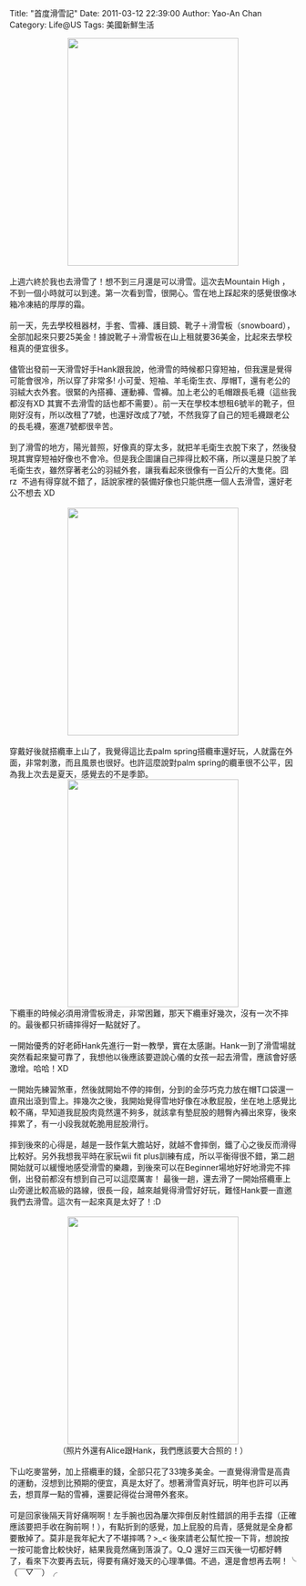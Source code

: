 Title: "首度滑雪記"
Date: 2011-03-12 22:39:00
Author: Yao-An Chan
Category: Life@US
Tags: 美國新鮮生活


<div class='post'>
<div class="separator" style="clear: both; text-align: center;"><a href="http://4.bp.blogspot.com/-rZZAufg17Rw/TXxQAuhX4wI/AAAAAAAAJ_4/vBbTnqeLci0/s1600/snow3" imageanchor="1" style="margin-left: 1em; margin-right: 1em;"><img border="0" height="400" src="http://4.bp.blogspot.com/-rZZAufg17Rw/TXxQAuhX4wI/AAAAAAAAJ_4/vBbTnqeLci0/s400/snow3" width="300" /></a></div><br />上週六終於我也去滑雪了！想不到三月還是可以滑雪。這次去Mountain High ，不到一個小時就可以到達。第一次看到雪，很開心。雪在地上踩起來的感覺很像冰箱冷凍結的厚厚的霜。<br /><br />前一天，先去學校租器材，手套、雪褲、護目鏡、靴子＋滑雪板（snowboard），全部加起來只要25美金！據說靴子＋滑雪板在山上租就要36美金，比起來去學校租真的便宜很多。<br /><br />儘管出發前一天滑雪好手Hank跟我說，他滑雪的時候都只穿短袖，但我還是覺得可能會很冷，所以穿了非常多! 小可愛、短袖、羊毛衛生衣、厚帽T，還有老公的羽絨大衣外套。很緊的內搭褲、運動褲、雪褲。加上老公的毛帽跟長毛襪（這些我都沒有XD 其實不去滑雪的話也都不需要）。前一天在學校本想租6號半的靴子，但剛好沒有，所以改租了7號，也還好改成了7號，不然我穿了自己的短毛襪跟老公的長毛襪，塞進7號都很辛苦。<br /><br />到了滑雪的地方，陽光普照，好像真的穿太多，就把羊毛衛生衣脫下來了，然後發現其實穿短袖好像也不會冷。但是我企圖讓自己摔得比較不痛，所以還是只脫了羊毛衛生衣，雖然穿著老公的羽絨外套，讓我看起來很像有一百公斤的大隻佬。囧rz&nbsp; 不過有得穿就不錯了，話說家裡的裝備好像也只能供應一個人去滑雪，還好老公不想去 XD<br /><br /><div class="separator" style="clear: both; text-align: center;"><a href="http://1.bp.blogspot.com/-Pg3h96wfZLc/TXxRBKGC3YI/AAAAAAAAKAA/WeyWPGCswxc/s1600/snow1" imageanchor="1" style="margin-left: 1em; margin-right: 1em;"><img border="0" height="400" src="http://1.bp.blogspot.com/-Pg3h96wfZLc/TXxRBKGC3YI/AAAAAAAAKAA/WeyWPGCswxc/s400/snow1" width="300" /></a></div><br />穿戴好後就搭纜車上山了，我覺得這比去palm spring搭纜車還好玩，人就露在外面，非常刺激，而且風景也很好。也許這麼說對palm spring的纜車很不公平，因為我上次去是夏天，感覺去的不是季節。<br /><div class="separator" style="clear: both; text-align: center;"><a href="http://2.bp.blogspot.com/-p6Fzso2_hZU/TXxRgoYVCjI/AAAAAAAAKAI/Vxi0q-FoDv4/s1600/snow2" imageanchor="1" style="margin-left: 1em; margin-right: 1em;"><img border="0" height="400" src="http://2.bp.blogspot.com/-p6Fzso2_hZU/TXxRgoYVCjI/AAAAAAAAKAI/Vxi0q-FoDv4/s400/snow2" width="300" /></a></div>下纜車的時候必須用滑雪板滑走，非常困難，那天下纜車好幾次，沒有一次不摔的。最後都只祈禱摔得好一點就好了。<br /><br />一開始優秀的好老師Hank先進行一對一教學，實在太感謝。Hank一到了滑雪場就突然看起來變可靠了，我想他以後應該要遊說心儀的女孩一起去滑雪，應該會好感激增。哈哈！XD<br /><br />一開始先練習煞車，然後就開始不停的摔倒，分到的金莎巧克力放在帽T口袋還一直飛出滾到雪上。摔幾次之後，我開始覺得雪地好像在冰敷屁股，坐在地上感覺比較不痛，早知道我屁股肉竟然還不夠多，就該拿有墊屁股的翹臀內褲出來穿，後來摔累了，有一小段我就乾脆用屁股滑行。<br /><br />摔到後來的心得是，越是一鼓作氣大膽站好，就越不會摔倒，鐵了心之後反而滑得比較好。另外我想我平時在家玩wii fit plus訓練有成，所以平衡得很不錯，第二趟開始就可以緩慢地感受滑雪的樂趣，到後來可以在Beginner場地好好地滑完不摔倒，出發前都沒有想到自己可以這麼厲害！ 最後一趟，還去滑了一開始搭纜車上山旁邊比較高級的路線，很長一段，越來越覺得滑雪好好玩，難怪Hank要一直邀我們去滑雪。這次有一起來真是太好了！:D<br /><br /><div class="separator" style="clear: both; text-align: center;"><a href="http://3.bp.blogspot.com/-WURgfrC40ac/TXxVq8yl_QI/AAAAAAAAKAQ/MxIMRxdskSk/s1600/snow5" imageanchor="1" style="margin-left: 1em; margin-right: 1em;"><img border="0" height="400" src="http://3.bp.blogspot.com/-WURgfrC40ac/TXxVq8yl_QI/AAAAAAAAKAQ/MxIMRxdskSk/s400/snow5" width="300" /></a></div><div style="text-align: center;">（照片外還有Alice跟Hank，我們應該要大合照的！）</div><br />下山吃麥當勞，加上搭纜車的錢，全部只花了33塊多美金。一直覺得滑雪是高貴的運動，沒想到比預期的便宜，真是太好了。想著滑雪真好玩，明年也許可以再去，想買厚一點的雪褲，還要記得從台灣帶外套來。<br /><br />可是回家後隔天背好痛啊啊！左手腕也因為屢次摔倒反射性錯誤的用手去撐（正確應該要把手收在胸前啊！），有點折到的感覺，加上屁股的烏青，感覺就是全身都要散掉了。莫非是我年紀大了不堪摔嗎？&gt;_&lt; 後來請老公幫忙按一下背，想說按一按可能會比較快好，結果我竟然痛到落淚了。Q_Q 還好三四天後一切都好轉了，看來下次要再去玩，得要有痛好幾天的心理準備。不過，還是會想再去啊！╰（￣▽￣）╭</div>
